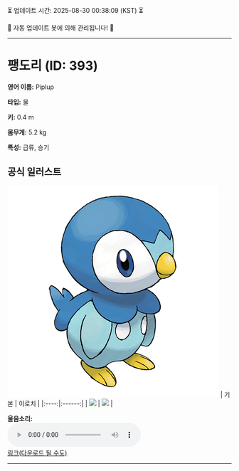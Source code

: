 
⏳ 업데이트 시간: 2025-08-30 00:38:09 (KST) ⏳

🤖 자동 업데이트 봇에 의해 관리됩니다! 🤖

---

# 팽도리 (ID: 393)
**영어 이름:** Piplup

**타입:** 물

**키:** 0.4 m

**몸무게:** 5.2 kg

**특성:** 급류, 승기

## 공식 일러스트
![](https://raw.githubusercontent.com/PokeAPI/sprites/master/sprites/pokemon/other/official-artwork/393.png)
| 기본 | 이로치 |
|:----:|:------:|
| <img src="http://play.pokemonshowdown.com/sprites/ani/piplup.gif" width="200"> | <img src="http://play.pokemonshowdown.com/sprites/ani-shiny/piplup.gif" width="200"> |

**울음소리:**<br><audio controls src="https://raw.githubusercontent.com/PokeAPI/cries/main/cries/pokemon/latest/393.ogg"></audio><br> [링크(다운로드 될 수도)](https://raw.githubusercontent.com/PokeAPI/cries/main/cries/pokemon/latest/393.ogg)


---
